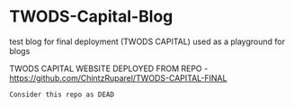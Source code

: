 # TWODS-Capital-Blog
test blog for final deployment (TWODS CAPITAL) used as a playground for blogs


TWODS CAPITAL WEBSITE DEPLOYED FROM REPO - https://github.com/ChintzRuparel/TWODS-CAPITAL-FINAL



`Consider this repo as DEAD`

